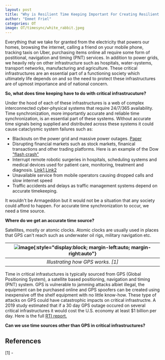 ```yaml
---
layout: post
title: "Why is Resilient Time Keeping Important For Creating Resilient Critical Infrastructure?"
author: "Emmet Friel"
categories: OT
image: OT/timesync/white_rabbit.jpeg
---
```


Everything that we take for granted from the electricity that powers our homes, browsing the internet, calling a friend on your mobile phone, tracking taxis on Uber, purchasing items online all require some form of postitional, navigation and timing (PNT) services. In addition to power grids, we heavily rely on other infrastructure such as hospitals, water-systems, transport networks, manufacturing and agriculture. These critical infrastructures are an essential part of a functioning society which ultimately life depends on and so the need to protect these infrastructures are of upmost importance and of national concern.

**So, what does time keeping have to do with critical infrastrucuture?**

Under the hood of each of these infrastructures is a web of complex interconnected cyber-physical systems that require 24/7/365 availability. Time synchronization, more importantly accurate and reliable time synchronization, is an essential part of these systems. Without accurate time signals being supplied and distributed across these systems it could cause cataclysmic system failures such as:
 
- Blackouts on the power grid and massive power outages. [Paper](https://www.mdpi.com/1996-1073/15/18/6799)
- Disrupting financial markets such as stock markets, finanical transactions and other trading platforms. Here is an example of the Dow ["flash crash"](https://radionavlab.ae.utexas.edu/images/stories/files/papers/summary_financial_sector_implications.pdf)
- Interrupt remote robotic surgeries in hospitals, scheduling systems and medical devices used for patient care, monitoring, treatment and diagnosis. [Link1](https://timemachinescorp.com/2018/01/17/time-synchronization-crucial-healthcare-industry/),[Link2](https://safran-navigation-timing.com/synchronized-time-improves-healthcare/)  
- Unavailable service from mobile operators causing dropped calls and slow internet speed
- Traffic accidents and delays as traffic management systems depend on accurate timekeeping.

It wouldn't be Armageddon but it would not be a situation that any society could afford to happen.
For accurate time synchronization to occur, we need a time source.

**Where do we get an accurate time source?**

Satellites, mostly or atomic clocks. 
Atomic clocks are usually used in places that GPS can't reach such as underwater oil rigs, military navigation etc. <br>

| ![image]({{site.github.url}}/assets/img/OT/timesync/gps.jpg){:style="display:block; margin-left:auto; margin-right:auto"} |
|:--:|
| *Illustrating how GPS works. [1]*|


Time in critical infrastuctures is typically sourced from GPS (Global Positioning System), a satellite based positioning, navigation and timing (PNT) system. GPS is vulnerable to jamming attacks albiet illegal, the equipment can be purchased online and GPS spoofers can be created using inexpensive off the shelf equipment with no little know-how. These type of attacks on GPS could have catastrophic impacts on critical infrastructre. A 2019 study estimated that if a 30 day GPS outage occured on several critical infrastructures it would cost the U.S. economy at least $1 billion per day. Here is the full [RTI report.](https://www.rti.org/news/new-report-reveals-economic-benefits-private-sector-use-gps) 

**Can we use time sources other than GPS in critical infrastructures?**




## References

[1] - 


